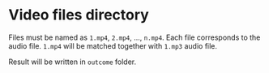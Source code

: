 # Video files directory

Files must be named as `1.mp4`, `2.mp4`, ..., `n.mp4`. Each file corresponds
to the audio file. `1.mp4` will be matched together with `1.mp3` audio file.

Result will be written in `outcome` folder.
